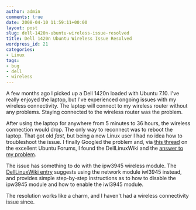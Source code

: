 ```yaml
---
author: admin
comments: true
date: 2008-04-10 11:59:11+00:00
layout: post
slug: dell-1420n-ubuntu-wireless-issue-resolved
title: Dell 1420n Ubuntu Wireless Issue Resolved
wordpress_id: 21
categories:
- Linux
tags:
- bug
- dell
- wireless
---
```


A few months ago I picked up a Dell 1420n loaded with Ubuntu 7.10.  I've really enjoyed the laptop, but I've experienced ongoing issues with my wireless connectivity.  The laptop will connect to my wireless router without any problems.  Staying connected to the wireless router was the problem.

After using the laptop for anywhere from 5 minutes to 36 hours, the wireless connection would drop.  The only way to reconnect was to reboot the laptop.  That got old _fast_, but being a new Linux user I had no idea how to troubleshoot the issue.  I finally Googled the problem and, via [this thread](http://ubuntuforums.org/showthread.php?t=720683) on the excellent Ubuntu Forums, I found the DellLinuxWiki and the [answer to my problem](http://linux.dell.com/wiki/index.php/Ubuntu_7.10/Issues/ipw3945_Wireless_Network_Module_Issues).

The issue has something to do with the ipw3945 wireless module.  The [DellLinuxWiki entry](http://linux.dell.com/wiki/index.php/Ubuntu_7.10/Issues/ipw3945_Wireless_Network_Module_Issues) suggests using the network module iwl3945 instead, and provides simple step-by-step instructions as to how to disable the ipw3945 module and how to enable the iwl3945 module.

The resolution works like a charm, and I haven't had a wireless connectivity issue since.
